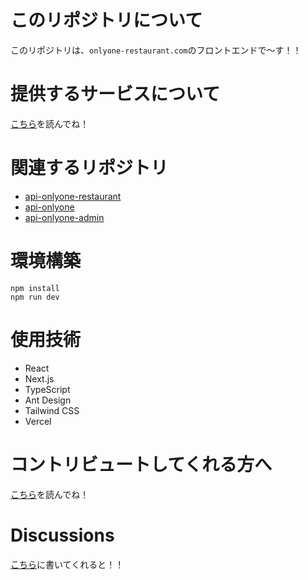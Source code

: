 # このリポジトリについて

このリポジトリは、`onlyone-restaurant.com`のフロントエンドで〜す！！

# 提供するサービスについて
[こちら](https://github.com/koya1616/api-onlyone/wiki/%E3%82%B5%E3%83%BC%E3%83%93%E3%82%B9%E3%81%AB%E3%81%A4%E3%81%84%E3%81%A6)を読んでね！

# 関連するリポジトリ

- [api-onlyone-restaurant](https://github.com/koya1616/api-onlyone-restaurant)
- [api-onlyone](https://github.com/koya1616/api-onlyone)
- [api-onlyone-admin](https://github.com/koya1616/api-onlyone-admin)

# 環境構築
```
npm install
npm run dev
```

# 使用技術
- React
- Next.js
- TypeScript
- Ant Design
- Tailwind CSS
- Vercel

# コントリビュートしてくれる方へ
[こちら](https://github.com/koya1616/api-onlyone/wiki/%E3%83%AB%E3%83%BC%E3%83%AB!!!)を読んでね！

# Discussions
[こちら](https://github.com/koya1616/api-onlyone/discussions)に書いてくれると！！